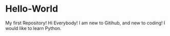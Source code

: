 # Hello-World
My first Repository!
Hi Everybody!
I am new to Gitihub, and new to coding! I would like to learn Python.
